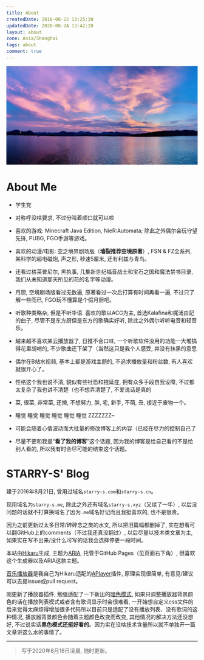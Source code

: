 ```yaml
---
title: About
createdDate: 2016-08-22 13:25:30
updatedDate: 2020-08-24 13:42:28
layout: about
zone: Asia/Shanghai
tags: about
comment: true
---
```


!["West Lake"](images/westlake.jpg "West Lake")

# About Me

 * 学生党

 * 对称呼没啥要求, 不过分叫着顺口就可以啦

 * 喜欢的游戏: Minecraft Java Edition, NieR:Automata; 除此之外偶尔会玩守望先锋, PUBG, FGO手游等游戏。

 * 喜欢的动漫/电影: 空之境界剧场版（**墙裂推荐空境原著**）, FSN & FZ全系列, 某科学的超电磁炮, 声之形, 秒速5厘米, 还有利兹与青鸟。

 * 还看过格莱普尼尔, 黑执事, 几集新世纪福音战士和宝石之国和魔法禁书目录, 我们从未知道那天所见的花的名字等动漫。

 * 月厨, 空境剧场版看过无数遍, 原著看过一次后打算有时间再看一遍, 不过只了解一些而已, FGO玩不懂算是个假月厨吧。

 * 听歌种类略杂, 但是不听华语. 喜欢的歌以ACG为主, 首选Kalafina和梶浦由記的曲子, 尽管不是东方厨但是东方的歌确实好听, 除此之外偶尔听听电音和轻音乐。

 * 越来越不喜欢某云播放器了, 日推不合口味, 一个听歌软件没用的功能一大堆搞得花里胡哨的, 不少歌曲还下架了（当然这只是我个人感受, 并没有抹黑的意思

 * 偶尔在B站水视频, 基本上都是游戏主题的, 不追求播放量和粉丝数, 有人喜欢就很开心了。

 * 性格这个我也说不清, 貌似有些社恐和拖延症, 拥有众多手段自我设障, 不过都太复杂了我也讲不清楚（也不想弄清楚了, 不爱说话是真的

 * 菜, 很菜, 非常菜, 还懒, 不想努力, 胖, 宅, 新手, 不萌, 丑, 接近于废物一个。

 * 睡觉 睡觉 睡觉 睡觉 睡觉 睡觉 ZZZZZZZ~

 * 可能会随着心情波动而大批量的修改博客上的内容（已经在尽力的控制自己了

 * 尽量不要和我提“**看了我的博客**”这个话题, 因为我的博客是给自己看的不是给别人看的, 所以我有时会尽可能的结束这个话题。

# STARRY-S' Blog

建于2016年8月21日, 曾用过域名`starry-s.com`和`starry-s.cn`。

现用域名为`starry-s.me`, 除此之外还有域名`starry-s.xyz`（又续了一年）, 以后没问题的话就不打算换域名了因为`.me`域名好记而且我挺喜欢的, 也不是很贵。

因为之前更新过太多日常/碎碎念之类的水文, 所以把旧篇幅都删掉了, 实在想看可以翻GitHub上的comments（不过我还真没翻过）, 以后尽量以技术类文章为主, 如果实在写不出来/没什么可写的话我会选择停更一段时间。

本站由[Hikaru](https://hikaru.alynx.one/)生成, 主题为[ARIA](https://github.com/AlynxZhou/hikaru-theme-aria), 托管于GitHub Pages（见页面右下角）, 很喜欢这个生成器以及ARIA这款主题。

[音乐播放器](https://github.com/STARRY-S/hikaru-generator-aplayer)是我自己为Hikaru适配的[APlayer](https://github.com/MoePlayer/APlayer)插件, 原理实现很简单, 有意见/建议可以去提issue或pull request。

刚更新了播放器插件, 勉强适配了一下新出的[暗色模式](https://sh.alynx.one/posts/Dark-Mode-in-Theme/), 如果只调整播放器背景颜色的话在播放列表模式或者含有歌词显示时会很难看, 一开始想自定义css文件的后来觉得太麻烦得增加很多代码所以目前只是适配了没有播放列表、没有歌词的这种情况, 播放器背景颜色会随着主题颜色改变而改变, 其他情况的解决方法还没想好, 不过说实话**黑色模式还挺好看的**。因为实在没啥技术含量所以就不单独开一篇文章讲这么水的事情了。

----

<!--aplayer
{
    "name": "尼尔机械纪元 Nier Automata - Soundtrack Medley",
    "artist": "Animenz",
    "theme": "#F6890E",
    "url": "https://music.starry-s.me/music/0f0e_0758_070b_8de6859a81025aae1e540aed59439f48.m4a",
    "cover": "https://music.starry-s.me/music/cover/109951163092751719.jpg"
}
-->

> 写于2020年8月16日凌晨, 随时更新。


